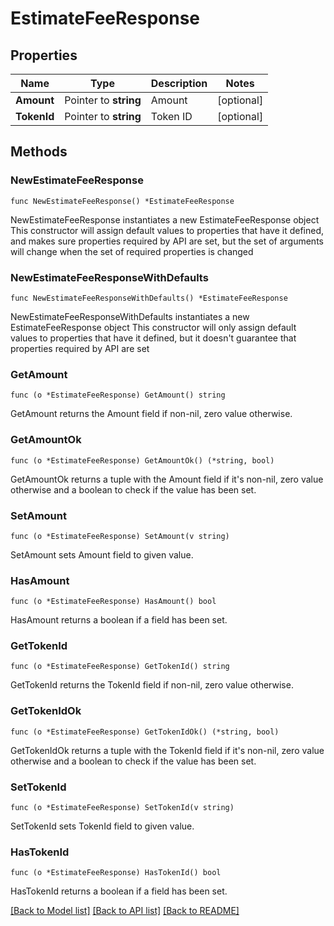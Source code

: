 # EstimateFeeResponse

## Properties

Name | Type | Description | Notes
------------ | ------------- | ------------- | -------------
**Amount** | Pointer to **string** | Amount | [optional] 
**TokenId** | Pointer to **string** | Token ID | [optional] 

## Methods

### NewEstimateFeeResponse

`func NewEstimateFeeResponse() *EstimateFeeResponse`

NewEstimateFeeResponse instantiates a new EstimateFeeResponse object
This constructor will assign default values to properties that have it defined,
and makes sure properties required by API are set, but the set of arguments
will change when the set of required properties is changed

### NewEstimateFeeResponseWithDefaults

`func NewEstimateFeeResponseWithDefaults() *EstimateFeeResponse`

NewEstimateFeeResponseWithDefaults instantiates a new EstimateFeeResponse object
This constructor will only assign default values to properties that have it defined,
but it doesn't guarantee that properties required by API are set

### GetAmount

`func (o *EstimateFeeResponse) GetAmount() string`

GetAmount returns the Amount field if non-nil, zero value otherwise.

### GetAmountOk

`func (o *EstimateFeeResponse) GetAmountOk() (*string, bool)`

GetAmountOk returns a tuple with the Amount field if it's non-nil, zero value otherwise
and a boolean to check if the value has been set.

### SetAmount

`func (o *EstimateFeeResponse) SetAmount(v string)`

SetAmount sets Amount field to given value.

### HasAmount

`func (o *EstimateFeeResponse) HasAmount() bool`

HasAmount returns a boolean if a field has been set.

### GetTokenId

`func (o *EstimateFeeResponse) GetTokenId() string`

GetTokenId returns the TokenId field if non-nil, zero value otherwise.

### GetTokenIdOk

`func (o *EstimateFeeResponse) GetTokenIdOk() (*string, bool)`

GetTokenIdOk returns a tuple with the TokenId field if it's non-nil, zero value otherwise
and a boolean to check if the value has been set.

### SetTokenId

`func (o *EstimateFeeResponse) SetTokenId(v string)`

SetTokenId sets TokenId field to given value.

### HasTokenId

`func (o *EstimateFeeResponse) HasTokenId() bool`

HasTokenId returns a boolean if a field has been set.


[[Back to Model list]](../README.md#documentation-for-models) [[Back to API list]](../README.md#documentation-for-api-endpoints) [[Back to README]](../README.md)


